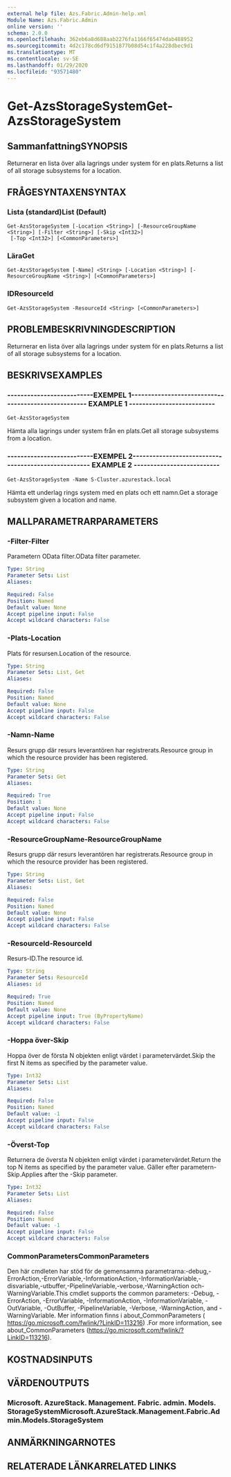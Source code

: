 ```yaml
---
external help file: Azs.Fabric.Admin-help.xml
Module Name: Azs.Fabric.Admin
online version: ''
schema: 2.0.0
ms.openlocfilehash: 362eb6a8d688aab2276fa1166f65474dab488952
ms.sourcegitcommit: 4d2c178cd6df9151877b08d54c1f4a228dbec9d1
ms.translationtype: MT
ms.contentlocale: sv-SE
ms.lasthandoff: 01/29/2020
ms.locfileid: "93571480"
---
```

# <span data-ttu-id="a9371-101">Get-AzsStorageSystem</span><span class="sxs-lookup"><span data-stu-id="a9371-101">Get-AzsStorageSystem</span></span>

## <span data-ttu-id="a9371-102">Sammanfattning</span><span class="sxs-lookup"><span data-stu-id="a9371-102">SYNOPSIS</span></span>
<span data-ttu-id="a9371-103">Returnerar en lista över alla lagrings under system för en plats.</span><span class="sxs-lookup"><span data-stu-id="a9371-103">Returns a list of all storage subsystems for a location.</span></span>

## <span data-ttu-id="a9371-104">FRÅGESYNTAXEN</span><span class="sxs-lookup"><span data-stu-id="a9371-104">SYNTAX</span></span>

### <span data-ttu-id="a9371-105">Lista (standard)</span><span class="sxs-lookup"><span data-stu-id="a9371-105">List (Default)</span></span>
```
Get-AzsStorageSystem [-Location <String>] [-ResourceGroupName <String>] [-Filter <String>] [-Skip <Int32>]
 [-Top <Int32>] [<CommonParameters>]
```

### <span data-ttu-id="a9371-106">Lära</span><span class="sxs-lookup"><span data-stu-id="a9371-106">Get</span></span>
```
Get-AzsStorageSystem [-Name] <String> [-Location <String>] [-ResourceGroupName <String>] [<CommonParameters>]
```

### <span data-ttu-id="a9371-107">ID</span><span class="sxs-lookup"><span data-stu-id="a9371-107">ResourceId</span></span>
```
Get-AzsStorageSystem -ResourceId <String> [<CommonParameters>]
```

## <span data-ttu-id="a9371-108">PROBLEMBESKRIVNING</span><span class="sxs-lookup"><span data-stu-id="a9371-108">DESCRIPTION</span></span>
<span data-ttu-id="a9371-109">Returnerar en lista över alla lagrings under system för en plats.</span><span class="sxs-lookup"><span data-stu-id="a9371-109">Returns a list of all storage subsystems for a location.</span></span>

## <span data-ttu-id="a9371-110">BESKRIVS</span><span class="sxs-lookup"><span data-stu-id="a9371-110">EXAMPLES</span></span>

### <span data-ttu-id="a9371-111">--------------------------EXEMPEL 1--------------------------</span><span class="sxs-lookup"><span data-stu-id="a9371-111">-------------------------- EXAMPLE 1 --------------------------</span></span>
```
Get-AzsStorageSystem
```

<span data-ttu-id="a9371-112">Hämta alla lagrings under system från en plats.</span><span class="sxs-lookup"><span data-stu-id="a9371-112">Get all storage subsystems from a location.</span></span>

### <span data-ttu-id="a9371-113">--------------------------EXEMPEL 2--------------------------</span><span class="sxs-lookup"><span data-stu-id="a9371-113">-------------------------- EXAMPLE 2 --------------------------</span></span>
```
Get-AzsStorageSystem -Name S-Cluster.azurestack.local
```

<span data-ttu-id="a9371-114">Hämta ett underlag rings system med en plats och ett namn.</span><span class="sxs-lookup"><span data-stu-id="a9371-114">Get a storage subsystem given a location and name.</span></span>

## <span data-ttu-id="a9371-115">MALLPARAMETRAR</span><span class="sxs-lookup"><span data-stu-id="a9371-115">PARAMETERS</span></span>

### <span data-ttu-id="a9371-116">-Filter</span><span class="sxs-lookup"><span data-stu-id="a9371-116">-Filter</span></span>
<span data-ttu-id="a9371-117">Parametern OData filter.</span><span class="sxs-lookup"><span data-stu-id="a9371-117">OData filter parameter.</span></span>

```yaml
Type: String
Parameter Sets: List
Aliases: 

Required: False
Position: Named
Default value: None
Accept pipeline input: False
Accept wildcard characters: False
```

### <span data-ttu-id="a9371-118">-Plats</span><span class="sxs-lookup"><span data-stu-id="a9371-118">-Location</span></span>
<span data-ttu-id="a9371-119">Plats för resursen.</span><span class="sxs-lookup"><span data-stu-id="a9371-119">Location of the resource.</span></span>

```yaml
Type: String
Parameter Sets: List, Get
Aliases: 

Required: False
Position: Named
Default value: None
Accept pipeline input: False
Accept wildcard characters: False
```

### <span data-ttu-id="a9371-120">-Namn</span><span class="sxs-lookup"><span data-stu-id="a9371-120">-Name</span></span>
<span data-ttu-id="a9371-121">Resurs grupp där resurs leverantören har registrerats.</span><span class="sxs-lookup"><span data-stu-id="a9371-121">Resource group in which the resource provider has been registered.</span></span>

```yaml
Type: String
Parameter Sets: Get
Aliases: 

Required: True
Position: 1
Default value: None
Accept pipeline input: False
Accept wildcard characters: False
```

### <span data-ttu-id="a9371-122">-ResourceGroupName</span><span class="sxs-lookup"><span data-stu-id="a9371-122">-ResourceGroupName</span></span>
<span data-ttu-id="a9371-123">Resurs grupp där resurs leverantören har registrerats.</span><span class="sxs-lookup"><span data-stu-id="a9371-123">Resource group in which the resource provider has been registered.</span></span>

```yaml
Type: String
Parameter Sets: List, Get
Aliases: 

Required: False
Position: Named
Default value: None
Accept pipeline input: False
Accept wildcard characters: False
```

### <span data-ttu-id="a9371-124">-ResourceId</span><span class="sxs-lookup"><span data-stu-id="a9371-124">-ResourceId</span></span>
<span data-ttu-id="a9371-125">Resurs-ID.</span><span class="sxs-lookup"><span data-stu-id="a9371-125">The resource id.</span></span>

```yaml
Type: String
Parameter Sets: ResourceId
Aliases: id

Required: True
Position: Named
Default value: None
Accept pipeline input: True (ByPropertyName)
Accept wildcard characters: False
```

### <span data-ttu-id="a9371-126">-Hoppa över</span><span class="sxs-lookup"><span data-stu-id="a9371-126">-Skip</span></span>
<span data-ttu-id="a9371-127">Hoppa över de första N objekten enligt värdet i parametervärdet.</span><span class="sxs-lookup"><span data-stu-id="a9371-127">Skip the first N items as specified by the parameter value.</span></span>

```yaml
Type: Int32
Parameter Sets: List
Aliases: 

Required: False
Position: Named
Default value: -1
Accept pipeline input: False
Accept wildcard characters: False
```

### <span data-ttu-id="a9371-128">-Överst</span><span class="sxs-lookup"><span data-stu-id="a9371-128">-Top</span></span>
<span data-ttu-id="a9371-129">Returnera de översta N objekten enligt värdet i parametervärdet.</span><span class="sxs-lookup"><span data-stu-id="a9371-129">Return the top N items as specified by the parameter value.</span></span>
<span data-ttu-id="a9371-130">Gäller efter parametern-Skip.</span><span class="sxs-lookup"><span data-stu-id="a9371-130">Applies after the -Skip parameter.</span></span>

```yaml
Type: Int32
Parameter Sets: List
Aliases: 

Required: False
Position: Named
Default value: -1
Accept pipeline input: False
Accept wildcard characters: False
```

### <span data-ttu-id="a9371-131">CommonParameters</span><span class="sxs-lookup"><span data-stu-id="a9371-131">CommonParameters</span></span>
<span data-ttu-id="a9371-132">Den här cmdleten har stöd för de gemensamma parametrarna:-debug,-ErrorAction,-ErrorVariable,-InformationAction,-InformationVariable,-disvariable,-utbuffer,-PipelineVariable,-verbose,-WarningAction och-WarningVariable.</span><span class="sxs-lookup"><span data-stu-id="a9371-132">This cmdlet supports the common parameters: -Debug, -ErrorAction, -ErrorVariable, -InformationAction, -InformationVariable, -OutVariable, -OutBuffer, -PipelineVariable, -Verbose, -WarningAction, and -WarningVariable.</span></span> <span data-ttu-id="a9371-133">Mer information finns i about_CommonParameters ( https://go.microsoft.com/fwlink/?LinkID=113216) .</span><span class="sxs-lookup"><span data-stu-id="a9371-133">For more information, see about_CommonParameters (https://go.microsoft.com/fwlink/?LinkID=113216).</span></span>

## <span data-ttu-id="a9371-134">KOSTNADS</span><span class="sxs-lookup"><span data-stu-id="a9371-134">INPUTS</span></span>

## <span data-ttu-id="a9371-135">VÄRDEN</span><span class="sxs-lookup"><span data-stu-id="a9371-135">OUTPUTS</span></span>

### <span data-ttu-id="a9371-136">Microsoft. AzureStack. Management. Fabric. admin. Models. StorageSystem</span><span class="sxs-lookup"><span data-stu-id="a9371-136">Microsoft.AzureStack.Management.Fabric.Admin.Models.StorageSystem</span></span>

## <span data-ttu-id="a9371-137">ANMÄRKNINGAR</span><span class="sxs-lookup"><span data-stu-id="a9371-137">NOTES</span></span>

## <span data-ttu-id="a9371-138">RELATERADE LÄNKAR</span><span class="sxs-lookup"><span data-stu-id="a9371-138">RELATED LINKS</span></span>

